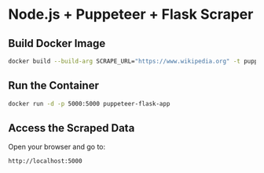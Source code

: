 # Node.js + Puppeteer + Flask Scraper

##  Build Docker Image

```bash
docker build --build-arg SCRAPE_URL="https://www.wikipedia.org" -t puppeteer-flask-app .
```

##  Run the Container

```bash
docker run -d -p 5000:5000 puppeteer-flask-app
```

##  Access the Scraped Data

Open your browser and go to:

```
http://localhost:5000
```

